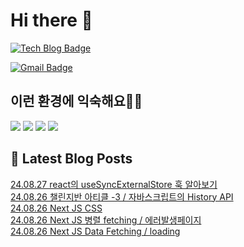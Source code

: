# Hi there 👋

[![Tech Blog Badge](http://img.shields.io/badge/tistory-black?style=flat-square&logo=Tistory&link=https://codingpracticenote.tistory.com/)](https://codingpracticenote.tistory.com/)
	
[![Gmail Badge](https://img.shields.io/badge/Gmail-d14836?style=flat-square&logo=Gmail&logoColor=white&link=mailto:tkdrnr1215@gmail.com)](mailto:tkdrnr1215@gmail.com)

## 이런 환경에 익숙해요✍🏼

<img src="https://img.shields.io/badge/CSS3-1572B6?style=flat-square&logo=CSS3&logoColor=white"/> </t>
<img src="https://img.shields.io/badge/HTML5-E34F26?style=flat-square&logo=HTML5&logoColor=white"/> 
<img src="https://img.shields.io/badge/JavaScript-F7DF1E?style=flat-square&logo=JavaScript&logoColor=white"/>
<img src="https://img.shields.io/badge/TypeScript-3178C6?style=flat-square&logo=TypeScript&logoColor=white"/>

## 📕 Latest Blog Posts

<a href=https://codingpracticenote.tistory.com/315>24.08.27 react의 useSyncExternalStore 훅 알아보기</a></br><a href=https://codingpracticenote.tistory.com/314>24.08.26 챌린지반 아티클 -3 / 자바스크립트의 History API</a></br><a href=https://codingpracticenote.tistory.com/313>24.08.26 Next JS CSS</a></br><a href=https://codingpracticenote.tistory.com/312>24.08.26 Next JS 병렬 fetching / 에러발생페이지</a></br><a href=https://codingpracticenote.tistory.com/311>24.08.26 Next JS Data Fetching / loading</a></br>